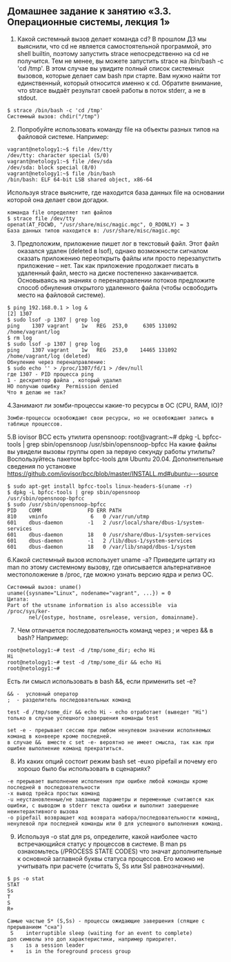 ## Домашнее задание к занятию «3.3. Операционные системы, лекция 1»

1. Какой системный вызов делает команда cd? В прошлом ДЗ мы выяснили, что cd не является самостоятельной программой, это shell builtin, поэтому запустить strace непосредственно на cd не получится. Тем не менее, вы можете запустить strace на /bin/bash -c 'cd /tmp'. В этом случае вы увидите полный список системных вызовов, которые делает сам bash при старте. Вам нужно найти тот единственный, который относится именно к cd. Обратите внимание, что strace выдаёт результат своей работы в поток stderr, а не в stdout.
```
$ strace /bin/bash -c 'cd /tmp'
Системный вызов: chdir("/tmp")
```

2. Попробуйте использовать команду file на объекты разных типов на файловой системе. Например:
```
vagrant@netology1:~$ file /dev/tty
/dev/tty: character special (5/0)
vagrant@netology1:~$ file /dev/sda
/dev/sda: block special (8/0)
vagrant@netology1:~$ file /bin/bash
/bin/bash: ELF 64-bit LSB shared object, x86-64
```
Используя strace выясните, где находится база данных file на основании которой она делает свои догадки.
```
команда file определяет тип файлов
$ strace file /dev/tty
openat(AT_FDCWD, "/usr/share/misc/magic.mgc", O_RDONLY) = 3
База данных типов находится в: /usr/share/misc/magic.mgc
```

3. Предположим, приложение пишет лог в текстовый файл. Этот файл оказался удален (deleted в lsof), однако возможности сигналом сказать приложению переоткрыть файлы или просто перезапустить приложение – нет. Так как приложение продолжает писать в удаленный файл, место на диске постепенно заканчивается. Основываясь на знаниях о перенаправлении потоков предложите способ обнуления открытого удаленного файла (чтобы освободить место на файловой системе).
```
$ ping 192.168.0.1 > log &
[2] 1307
$ sudo lsof -p 1307 | grep log
ping    1307 vagrant    1w   REG  253,0     6305 131092 /home/vagrant/log
$ rm log
$ sudo lsof -p 1307 | grep log
ping    1307 vagrant    1w   REG  253,0    14465 131092 /home/vagrant/log (deleted)
Обнуление через перенаправление:
$ sudo echo '' > /proc/1307/fd/1 > /dev/null
где 1307 - PID процесса ping
1 - дескриптор файла , который удалил
НО получаю ошибку  Permission denied
Что я делаю не так?
```

4.Занимают ли зомби-процессы какие-то ресурсы в ОС (CPU, RAM, IO)?
```
Зомби-процессы освобождают свои ресурсы, но не освобождают запись в таблице процессов. 
```

5.В iovisor BCC есть утилита opensnoop:
root@vagrant:~# dpkg -L bpfcc-tools | grep sbin/opensnoop
/usr/sbin/opensnoop-bpfcc
На какие файлы вы увидели вызовы группы open за первую секунду работы утилиты? Воспользуйтесь пакетом bpfcc-tools для Ubuntu 20.04. Дополнительные сведения по установке https://github.com/iovisor/bcc/blob/master/INSTALL.md#ubuntu---source
```
$ sudo apt-get install bpfcc-tools linux-headers-$(uname -r)
$ dpkg -L bpfcc-tools | grep sbin/opensnoop
/usr/sbin/opensnoop-bpfcc
$ sudo /usr/sbin/opensnoop-bpfcc
PID    COMM               FD ERR PATH
810    vminfo              6   0 /var/run/utmp
601    dbus-daemon        -1   2 /usr/local/share/dbus-1/system-services
601    dbus-daemon        18   0 /usr/share/dbus-1/system-services
601    dbus-daemon        -1   2 /lib/dbus-1/system-services
601    dbus-daemon        18   0 /var/lib/snapd/dbus-1/system
```

6.Какой системный вызов использует uname -a? Приведите цитату из man по этому системному вызову, где описывается альтернативное местоположение в /proc, где можно узнать версию ядра и релиз ОС.
```
Системный вызов: uname()
uname({sysname="Linux", nodename="vagrant", ...}) = 0
Цитата:
Part of the utsname information is also accessible  via  /proc/sys/ker‐
       nel/{ostype, hostname, osrelease, version, domainname}.
```

7. Чем отличается последовательность команд через ; и через && в bash? Например:
```
root@netology1:~# test -d /tmp/some_dir; echo Hi
Hi
root@netology1:~# test -d /tmp/some_dir && echo Hi
root@netology1:~#
```
Есть ли смысл использовать в bash &&, если применить set -e?
```
&& -  условный оператор  
;  - разделитель последовательных команд

test -d /tmp/some_dir && echo Hi - echo отработает (выведет "Hi") только в случае успешного завершения команды test

set -e - прерывает сессию при любом ненулевом значении исполняемых команд в конвеере кроме последней.
в случае &&  вместе с set -e- вероятно не имеет смысла, так как при ошибке выполнение команд прекратиться. 
```

8. Из каких опций состоит режим bash set -euxo pipefail и почему его хорошо было бы использовать в сценариях?
```
-e прерывает выполнение исполнения при ошибке любой команды кроме последней в последовательности 
-x вывод трейса простых команд 
-u неустановленные/не заданные параметры и переменные считаются как ошибки, с выводом в stderr текста ошибки и выполнит завершение неинтерактивного вызова
-o pipefail возвращает код возврата набора/последовательности команд, ненулевой при последней команды или 0 для успешного выполнения команд.
```

9. Используя -o stat для ps, определите, какой наиболее часто встречающийся статус у процессов в системе. В man ps ознакомьтесь (/PROCESS STATE CODES) что значат дополнительные к основной заглавной буквы статуса процессов. Его можно не учитывать при расчете (считать S, Ss или Ssl равнозначными).
```
$ ps -o stat
STAT
Ss
T
S
R+

Самые частые S* (S,Ss) - процессы ожидающие завершения (спящие с прерыванием "сна") 
 S    interruptible sleep (waiting for an event to complete)
доп символы это доп характеристики, например приоритет.
 s    is a session leader
 +    is in the foreground process group
```
  
